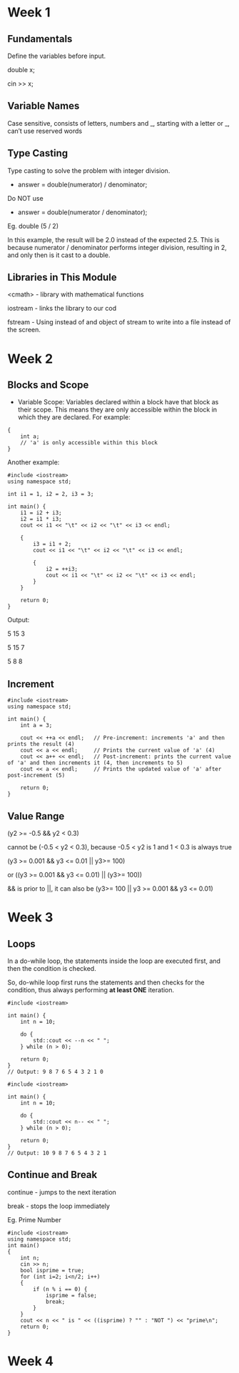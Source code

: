 # Week 1
## Fundamentals

Define the variables before input.

double x;

cin >> x;

## Variable Names

Case sensitive, consists of letters, numbers and _, starting with a letter or _, can’t use reserved words

## Type Casting

Type casting to solve the problem with integer division.

  * answer = double(numerator) / denominator;
  
  Do NOT use
  
  * answer = double(numerator / denominator);

 Eg. double (5 / 2) 
  
 In this example, the result will be 2.0 instead of the expected 2.5. This is because numerator / denominator performs integer division, resulting in 2, and only then is it cast to a double.


## Libraries in This Module

\<cmath\> - library with mathematical functions

iostream - links the library to our cod

fstream - Using <fstream> instead of <iostream> and object of stream to write into a file instead of the screen.


# Week 2
## Blocks and Scope

* Variable Scope: Variables declared within a block have that block as their scope. This means they are only accessible within the block in which they are declared. For example:

```
{
    int a;
    // 'a' is only accessible within this block
}
```

Another example: 

```
#include <iostream>
using namespace std;

int i1 = 1, i2 = 2, i3 = 3;

int main() {
    i1 = i2 + i3;
    i2 = i1 * i3;
    cout << i1 << "\t" << i2 << "\t" << i3 << endl;

    {
        i3 = i1 + 2;
        cout << i1 << "\t" << i2 << "\t" << i3 << endl;

        {
            i2 = ++i3;
            cout << i1 << "\t" << i2 << "\t" << i3 << endl;
        }
    }

    return 0;
}
```

Output: 

5       15      3

5       15      7

5       8       8


## Increment

```
#include <iostream>
using namespace std;

int main() {
    int a = 3;

    cout << ++a << endl;   // Pre-increment: increments 'a' and then prints the result (4)
    cout << a << endl;     // Prints the current value of 'a' (4)
    cout << a++ << endl;   // Post-increment: prints the current value of 'a' and then increments it (4, then increments to 5)
    cout << a << endl;     // Prints the updated value of 'a' after post-increment (5)

    return 0;
}
```

## Value Range

(y2 >= -0.5 && y2 < 0.3)

cannot be (-0.5 < y2 < 0.3), because  -0.5 < y2 is 1 and 1 < 0.3 is always true

(y3 >= 0.001 && y3 <= 0.01 || y3>= 100) 

or ((y3 >= 0.001 && y3 <= 0.01) || (y3>= 100))

&& is prior to ||, it can also be (y3>= 100 || y3 >= 0.001 && y3 <= 0.01)


# Week 3
## Loops

In a do-while loop, the statements inside the loop are executed first, and then the condition is checked. 

So, do-while loop first runs the statements and then checks for the condition, thus always performing **at least ONE** iteration.

```
#include <iostream>

int main() {
    int n = 10;

    do {
        std::cout << --n << " ";
    } while (n > 0);

    return 0;
}
// Output: 9 8 7 6 5 4 3 2 1 0
```

```
#include <iostream>

int main() {
    int n = 10;

    do {
        std::cout << n-- << " ";
    } while (n > 0);

    return 0;
}
// Output: 10 9 8 7 6 5 4 3 2 1
```

## Continue and Break
continue - jumps to the next iteration

break - stops the loop immediately

Eg. Prime Number
```
#include <iostream>
using namespace std;
int main()
{
	int n;
	cin >> n;
	bool isprime = true;
	for (int i=2; i<n/2; i++)
	{
		if (n % i == 0) {
			isprime = false;
			break;
		}
	}
	cout << n << " is " << ((isprime) ? "" : "NOT ") << "prime\n";
	return 0;
}
```

# Week 4


































